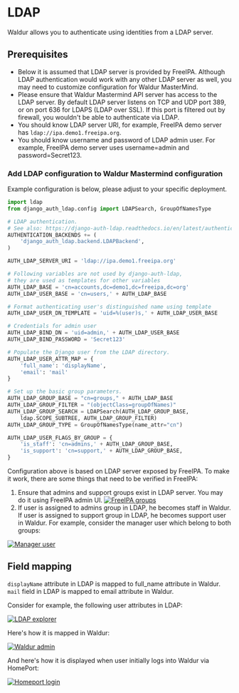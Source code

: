 # LDAP

Waldur allows you to authenticate using identities from a LDAP server.

## Prerequisites

- Below it is assumed that LDAP server is provided by FreeIPA. Although LDAP authentication would work with any other
  LDAP server as well, you may need to customize configuration for Waldur MasterMind.
- Please ensure that Waldur Mastermind API server has access to the LDAP server. By default LDAP server listens
  on TCP and UDP port 389, or on port 636 for LDAPS (LDAP over SSL). If this port is filtered out by firewall,
  you wouldn't be able to authenticate via LDAP.
- You should know LDAP server URI, for example, FreeIPA demo server has ``ldap://ipa.demo1.freeipa.org``.
- You should know username and password of LDAP admin user. For example, FreeIPA demo server uses
  username=admin and password=Secret123.

### Add LDAP configuration to Waldur Mastermind configuration

Example configuration is below, please adjust to your specific deployment.

```python
import ldap
from django_auth_ldap.config import LDAPSearch, GroupOfNamesType

# LDAP authentication.
# See also: https://django-auth-ldap.readthedocs.io/en/latest/authentication.html
AUTHENTICATION_BACKENDS += (
    'django_auth_ldap.backend.LDAPBackend',
)

AUTH_LDAP_SERVER_URI = 'ldap://ipa.demo1.freeipa.org'

# Following variables are not used by django-auth-ldap,
# they are used as templates for other variables
AUTH_LDAP_BASE = 'cn=accounts,dc=demo1,dc=freeipa,dc=org'
AUTH_LDAP_USER_BASE = 'cn=users,' + AUTH_LDAP_BASE

# Format authenticating user's distinguished name using template
AUTH_LDAP_USER_DN_TEMPLATE = 'uid=%(user)s,' + AUTH_LDAP_USER_BASE

# Credentials for admin user
AUTH_LDAP_BIND_DN = 'uid=admin,' + AUTH_LDAP_USER_BASE
AUTH_LDAP_BIND_PASSWORD = 'Secret123'

# Populate the Django user from the LDAP directory.
AUTH_LDAP_USER_ATTR_MAP = {
    'full_name': 'displayName',
    'email': 'mail'
}

# Set up the basic group parameters.
AUTH_LDAP_GROUP_BASE = "cn=groups," + AUTH_LDAP_BASE
AUTH_LDAP_GROUP_FILTER = "(objectClass=groupOfNames)"
AUTH_LDAP_GROUP_SEARCH = LDAPSearch(AUTH_LDAP_GROUP_BASE,
    ldap.SCOPE_SUBTREE, AUTH_LDAP_GROUP_FILTER)
AUTH_LDAP_GROUP_TYPE = GroupOfNamesType(name_attr="cn")

AUTH_LDAP_USER_FLAGS_BY_GROUP = {
    'is_staff': 'cn=admins,' + AUTH_LDAP_GROUP_BASE,
    'is_support': 'cn=support,' + AUTH_LDAP_GROUP_BASE,
}

```

Configuration above is based on LDAP server exposed by FreeIPA. To make it work, there are some things
that need to be verified in FreeIPA:

1. Ensure that admins and support groups exist in LDAP server. You may do it using FreeIPA admin UI.
    [![FreeIPA groups](img/freeipa-groups.png)](img/freeipa-groups.png)
1. If user is assigned to admins group in LDAP, he becomes staff in Waldur.
    If user is assigned to support group in LDAP, he becomes support user in Waldur.
    For example, consider the manager user which belong to both groups:

[![Manager user](img/manager-freeipa.png)](img/manager-freeipa.png)

## Field mapping

``displayName`` attribute in LDAP is mapped to full_name attribute in Waldur.
``mail`` field in LDAP is mapped to email attribute in Waldur.

Consider for example, the following user attributes in LDAP:

[![LDAP explorer](img/manager-ldap-explorer.png)](img/manager-ldap-explorer.png)

Here's how it is mapped in Waldur:

[![Waldur admin](img/manager-django-admin.png)](img/manager-django-admin.png)

And here's how it is displayed when user initially logs into Waldur via HomePort:

[![Homeport login](img/manager-waldur.png)](img/manager-waldur.png)
